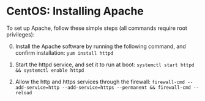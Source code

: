 <!--
SPDX-FileCopyrightText: 2021 - 2024 Eli Array Minkoff

SPDX-License-Identifier: MIT
-->

# CentOS: Installing Apache

To set up Apache, follow these simple steps (all commands require root privileges):

0. Install the Apache software by running the following command, and confirm installation: `yum install httpd`

1. Start the httpd service, and set it to run at boot: `systemctl start httpd && systemctl enable httpd`

2. Allow the http and https services through the firewall: `firewall-cmd --add-service=http --add-service=https --permanent && firewall-cmd --reload`

